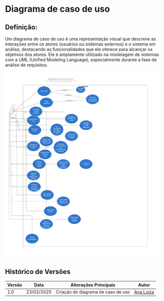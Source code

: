 # Diagrama de caso de uso

## Definição:
Um diagrama de caso de uso é uma representação visual que descreve as interações entre os atores (usuários ou sistemas externos) e o sistema em análise, destacando as funcionalidades que ele oferece para alcançar os objetivos dos atores. Ele é amplamente utilizado na modelagem de sistemas com a UML (Unified Modeling Language), especialmente durante a fase de análise de requisitos.

![Diagrama de caso de uso](./img/Diagrama-de-caso-de-uso.png)


## Histórico de Versões

| Versão | Data       | Alterações Principais              | Autor                        |
| ------ | ---------- |------------------------------------| ---------------------------- |
| 1.0    | 23/02/2025 | Criação do diagrama de caso de uso | [Ana Luíza](https://github.com/analufernanndess) |



    